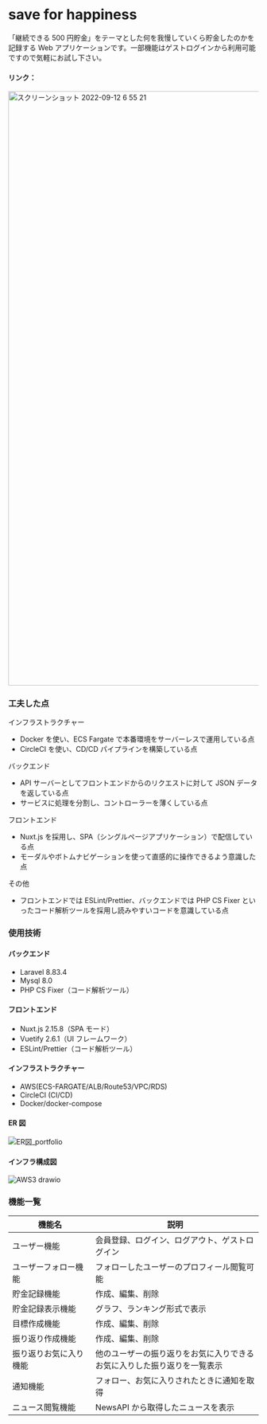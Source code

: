 # save for happiness

「継続できる 500 円貯金」をテーマとした何を我慢していくら貯金したのかを記録する Web アプリケーションです。一部機能はゲストログインから利用可能ですので気軽にお試し下さい。

#### リンク：

<img width="1194" alt="スクリーンショット 2022-09-12 6 55 21" src="https://user-images.githubusercontent.com/92079024/189550638-2638756f-0fc0-4c02-852d-c4b0648b5cff.png">

### 工夫した点

インフラストラクチャー

- Docker を使い、ECS Fargate で本番環境をサーバーレスで運用している点
- CircleCI を使い、CD/CD パイプラインを構築している点

バックエンド

- API サーバーとしてフロントエンドからのリクエストに対して JSON データを返している点
- サービスに処理を分割し、コントローラーを薄くしている点

フロントエンド

- Nuxt.js を採用し、SPA（シングルページアプリケーション）で配信している点
- モーダルやボトムナビゲーションを使って直感的に操作できるよう意識した点

その他

- フロントエンドでは ESLint/Prettier、バックエンドでは PHP CS Fixer といったコード解析ツールを採用し読みやすいコードを意識している点

### 使用技術

#### バックエンド

- Laravel 8.83.4
- Mysql 8.0
- PHP CS Fixer（コード解析ツール）

#### フロントエンド

- Nuxt.js 2.15.8（SPA モード）
- Vuetify 2.6.1（UI フレームワーク）
- ESLint/Prettier（コード解析ツール）

#### インフラストラクチャー

- AWS(ECS-FARGATE/ALB/Route53/VPC/RDS)
- CircleCI (CI/CD)
- Docker/docker-compose

#### ER 図

![ER図_portfolio](https://user-images.githubusercontent.com/92079024/189545324-d122ed73-5474-479e-933e-ba1a7cab7ed8.png)

#### インフラ構成図

![AWS3 drawio](https://user-images.githubusercontent.com/92079024/189545358-0a60551f-cc76-4593-8a63-e567dbca84e9.png)

### 機能一覧

| 機能名                 | 説明                                                                         |
| ---------------------- | ---------------------------------------------------------------------------- |
| ユーザー機能           | 会員登録、ログイン、ログアウト、ゲストログイン                               |
| ユーザーフォロー機能   | フォローしたユーザーのプロフィール閲覧可能                                   |
| 貯金記録機能           | 作成、編集、削除                                                             |
| 貯金記録表示機能       | グラフ、ランキング形式で表示                                                 |
| 目標作成機能           | 作成、編集、削除                                                             |
| 振り返り作成機能       | 作成、編集、削除                                                             |
| 振り返りお気に入り機能 | 他のユーザーの振り返りをお気に入りできる<br>お気に入りした振り返りを一覧表示 |
| 通知機能               | フォロー、お気に入りされたときに通知を取得                                   |
| ニュース閲覧機能       | NewsAPI から取得したニュースを表示                                           |
